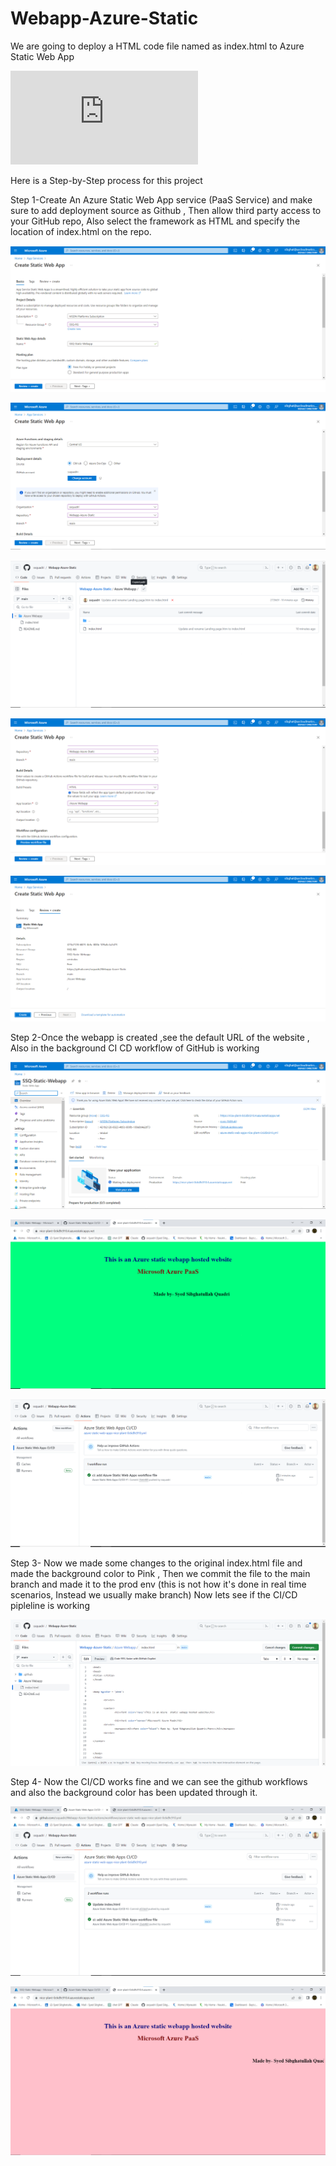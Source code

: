 # Webapp-Azure-Static
We are going to deploy a HTML code file named as index.html to Azure Static Web App


![HTML code file](https://github.com/ssquadri/Webapp-Azure-Static/blob/6865cfa4240b2265b32acde724b2472faf5f1369/Azure%20Webapp/index.html)

Here is a Step-by-Step process for this project

Step 1-Create An Azure Static Web App service (PaaS Service) and make sure to add deployment source as Github , Then allow third party access to your GitHub repo, Also select the framework as HTML and specify the location of index.html on the repo.




![create a Static Webapp.png](https://github.com/ssquadri/Webapp-Azure-Static/blob/6865cfa4240b2265b32acde724b2472faf5f1369/create%20a%20Static%20Webapp.png)




![b](https://github.com/ssquadri/Webapp-Azure-Static/blob/6865cfa4240b2265b32acde724b2472faf5f1369/specify%20the%20deployment%20source.png)




![d](https://github.com/ssquadri/Webapp-Azure-Static/blob/6865cfa4240b2265b32acde724b2472faf5f1369/copy%20the%20HTML%20code%20location%20link%20from%20your%20GitHub%20repo.png)




![c](https://github.com/ssquadri/Webapp-Azure-Static/blob/6865cfa4240b2265b32acde724b2472faf5f1369/specify%20the%20framework%20HTML%20in%20this%20case%20and%20paste%20the%20location%20link.png)




![d](https://github.com/ssquadri/Webapp-Azure-Static/blob/6865cfa4240b2265b32acde724b2472faf5f1369/create%20the%20web%20app.png)


Step 2-Once the webapp is created ,see the default URL of the website , Also in the background CI CD workflow of GitHub is working 



![e](https://github.com/ssquadri/Webapp-Azure-Static/blob/6865cfa4240b2265b32acde724b2472faf5f1369/webapp%20is%20created%20%2C%20see%20the%20website.png)




![f](https://github.com/ssquadri/Webapp-Azure-Static/blob/6865cfa4240b2265b32acde724b2472faf5f1369/our%20website%20in%20prod%20env.png)




![workflow of github](https://github.com/ssquadri/Webapp-Azure-Static/blob/f80ded7a4d4f4a57e241392aff3ba9772b9487a2/github%20CICD%20pipeline%20runs%20and%20our%20HTML%20code%20is%20in%20production%20env.png)




Step 3- Now we made some changes to the original index.html file and made the background color to Pink , Then we commit the file to the main branch and made it to the prod env (this is not how it's done in real time scenarios, Instead we usually make branch) Now lets see if the CI/CD pipleline is working




![htmlcode](https://github.com/ssquadri/Webapp-Azure-Static/blob/f80ded7a4d4f4a57e241392aff3ba9772b9487a2/we%20changed%20code%20and%20made%20background%20color%20pink.png)



Step 4- Now the CI/CD works fine and we can see the github workflows and also the background color has been updated through it.




![cicd](https://github.com/ssquadri/Webapp-Azure-Static/blob/f80ded7a4d4f4a57e241392aff3ba9772b9487a2/pink%20background%20edit%20pushed%20through%20github.png)




![cicc](https://github.com/ssquadri/Webapp-Azure-Static/blob/f80ded7a4d4f4a57e241392aff3ba9772b9487a2/changes%20done%20to%20prod%20env.png)


